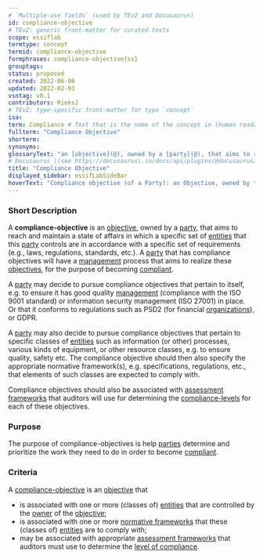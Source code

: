 ```yaml
---
# `Multiple-use fields` (used by TEv2 and Docusaurus)
id: compliance-objective
# TEv2: generic front-matter for curated texts
scope: essiflab
termtype: concept
termid: compliance-objective
formphrases: compliance-objective{ss}
grouptags:
status: proposed
created: 2022-06-06
updated: 2022-02-03
vsntag: v0.1
contributors: RieksJ
# TEv2: type-specific front-matter for type `concept`
isa:
term: Compliance # Text that is the name of the concept in (human readable) texts.
fullterm: "Compliance Objective"
shorterm:
synonyms:
glossaryText: "an [objective](@), owned by a [party](@), that aims to reach and maintain a state of affairs in which a specific set of [entities](@) that this [party](@) controls are in accordance with a specific set of requirements (e.g., laws, regulations, standards, etc.)."
# Docusaurus \(see https://docusaurus\.io/docs/api/plugins/@docusaurus/plugin-content-docs#markdown-front-matter\):
title: "Compliance Objective"
displayed_sidebar: essifLabSideBar
hoverText: "Compliance objective (of a Party): an Objective, owned by that Party, that aims to reach and maintain a state of affairs in which a specific set of Entities that this Party controls are in accordance with a specific set of requirements (e.g., laws, regulations, standards, etc.)."
---
```


### Short Description
A **compliance-objective** is an [objective](@), owned by a [party](@), that aims to reach and maintain a state of affairs in which a specific set of [entities](@) that this [party](@) controls are in accordance with a specific set of requirements (e.g., laws, regulations, standards, etc.). A [party](@) that has compliance objectives will have a [management](@) process that aims to realize these [objectives](@), for the purpose of becoming [compliant](@).

A [party](@) may decide to pursue compliance objectives that pertain to itself, e.g. to ensure it has good quality [management](@) (compliance with the ISO 9001 standard) or information security management (ISO 27001) in place. Or that it conforms to regulations such as PSD2 (for financial [organizations](@)), or GDPR.

A [party](@) may also decide to pursue compliance objectives that pertain to specific classes of [entities](@) such as information (or other) processes, various kinds of equipment, or other resource classes, e.g. to ensure quality, safety etc. The compliance objective should then also specify the appropriate normative framework(s), e.g. specifications, regulations, etc., that elements of such classes are expected to comply with.

Compliance objectives should also be associated with [assessment frameworks](@) that auditors will use for determining the [compliance-levels](@) for each of these objectives.

### Purpose
The purpose of compliance-objectives is help [parties](@) determine and prioritize the work they need to do in order to become [compliant](@).

### Criteria
A [compliance-objective](@) is an [objective](@) that
- is associated with one or more (classes of) [entities](@) that are controlled by the [owner](@) of the [objective](@);
- is associated with one or more [normative frameworks](@) that these (classes of) [entities](@) are to comply with;
- may be associated with appropriate [assessment frameworks](@) that auditors must use to determine the [level of compliance](@).
